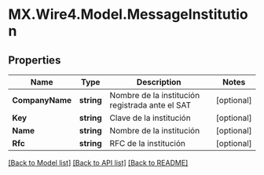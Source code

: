 # MX.Wire4.Model.MessageInstitution
## Properties

Name | Type | Description | Notes
------------ | ------------- | ------------- | -------------
**CompanyName** | **string** | Nombre de la institución registrada ante el SAT | [optional] 
**Key** | **string** | Clave de la institución | [optional] 
**Name** | **string** | Nombre de la institución | [optional] 
**Rfc** | **string** | RFC de la institución | [optional] 

[[Back to Model list]](../README.md#documentation-for-models) [[Back to API list]](../README.md#documentation-for-api-endpoints) [[Back to README]](../README.md)

